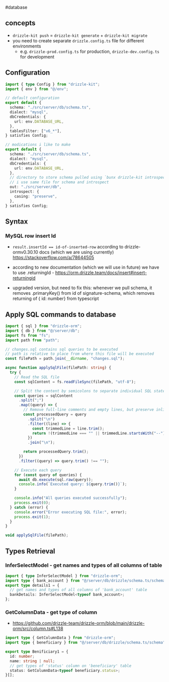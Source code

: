 #database

## concepts
- `drizzle-kit push` = `drizzle-kit generate` + `drizzle-kit migrate`
- you need to create separate `drizzle.config.ts` file for different environments
	- e.g. `drizzle-prod.config.ts` for production, `drizzle-dev.config.ts` for development

## Configuration
```typescript
import { type Config } from "drizzle-kit";
import { env } from "@/env";

// default configuration
export default {
  schema: "./src/server/db/schema.ts",
  dialect: "mysql",
  dbCredentials: {
    url: env.DATABASE_URL,
  },
  tablesFilter: ["v6_*"],
} satisfies Config;

// modications i like to make
export default {
  schema: "./src/server/db/schema.ts",
  dialect: "mysql",
  dbCredentials: {
    url: env.DATABASE_URL,
  },
  // directory to store schema pulled using `bunx drizzle-kit introspect`
  // i use same file for schema and introspect
  out: "./src/server/db",
  introspect: {
    casing: "preserve",
  },
} satisfies Config; 
```

## Syntax
### MySQL row insert Id
- `result.insertId == id-of-inserted-row` according to drizzle-ormv0.30.10 docs (which we are using currently) https://stackoverflow.com/a/78644505

- according to new documentation (which we will use in future) we have to use .returningId - https://orm.drizzle.team/docs/insert#insert-returningid

- upgraded version, but need to fix this: whenever we pull schema, it removes .primaryKey() from id of signature-schema, which removes returning of { id: number} from typescript

## Apply SQL commands to database
```typescript
import { sql } from "drizzle-orm";
import { db } from "@/server/db";
import fs from "fs";
import path from "path";

// changes.sql contains sql queries to be executed
// path is relative to place from where this file will be executed
const filePath = path.join(__dirname, "changes.sql");

async function applySqlFile(filePath: string) {
  try {
    // Read the SQL file
    const sqlContent = fs.readFileSync(filePath, "utf-8");

    // Split the content by semicolons to separate individual SQL statements
    const queries = sqlContent
      .split(";")
      .map((query) => {
        // Remove full-line comments and empty lines, but preserve inline comments
        const processedQuery = query
          .split("\n")
          .filter((line) => {
            const trimmedLine = line.trim();
            return !(trimmedLine === "" || trimmedLine.startsWith("--"));
          })
          .join("\n");

        return processedQuery.trim();
      })
      .filter((query) => query.trim() !== "");

    // Execute each query
    for (const query of queries) {
      await db.execute(sql.raw(query));
      console.info(`Executed query: ${query.trim()}`);
    }

    console.info("All queries executed successfully");
    process.exit(0);
  } catch (error) {
    console.error("Error executing SQL file:", error);
    process.exit(1);
  }
}

void applySqlFile(filePath);
```
## Types Retrieval
### InferSelectModel - get names and types of all columns of table
```typescript
import { type InferSelectModel } from "drizzle-orm";
import type { bank_account } from "@/server/db/drizzle/schema.ts/schema";
export type details1 = {
  // get names and types of all columns of 'bank_account' table
  bankDetails: InferSelectModel<typeof bank_account>;
};
```
### GetColumnData - get type of column
- https://github.com/drizzle-team/drizzle-orm/blob/main/drizzle-orm/src/column.ts#L138
```typescript
import type { GetColumnData } from "drizzle-orm";
import type { beneficiary } from "@/server/db/drizzle/schema.ts/schema";

export type Benificiary1 = {
  id: number;
  name: string | null;
  // get types of 'status' column on 'beneficiary' table
  status: GetColumnData<typeof beneficiary.status>;
}[]; 
```
